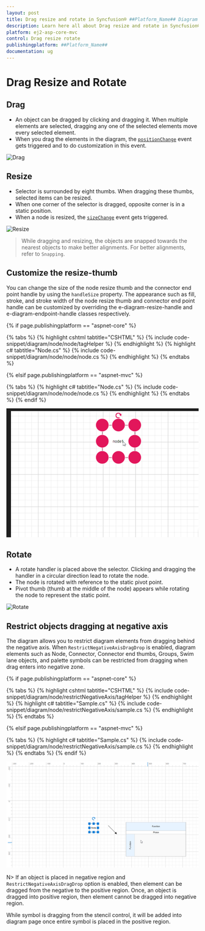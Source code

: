 ```yaml
---
layout: post
title: Drag resize and rotate in Syncfusion® ##Platform_Name## Diagram Component
description: Learn here all about Drag resize and rotate in Syncfusion® ##Platform_Name## Diagram component of Syncfusion Essential® JS 2 and more.
platform: ej2-asp-core-mvc
control: Drag resize rotate
publishingplatform: ##Platform_Name##
documentation: ug
---
```


# Drag Resize and Rotate

## Drag

* An object can be dragged by clicking and dragging it. When multiple elements are selected, dragging any one of the selected elements move every selected element.
* When you drag the elements in the diagram, the [`positionChange`](https://help.syncfusion.com/cr/aspnetcore-js2/Syncfusion.EJ2.Diagrams.Diagram.html#Syncfusion_EJ2_Diagrams_Diagram_PositionChange) event gets triggered and to do customization in this event.

![Drag](../images/drag.gif)

## Resize

* Selector is surrounded by eight thumbs. When dragging these thumbs, selected items can be resized.
* When one corner of the selector is dragged, opposite corner is in a static position.
* When a node is resized, the [`sizeChange`](https://help.syncfusion.com/cr/aspnetcore-js2/Syncfusion.EJ2.Diagrams.Diagram.html#Syncfusion_EJ2_Diagrams_Diagram_SizeChange) event gets triggered.

![Resize](../images/resize.gif)

> While dragging and resizing, the objects are snapped towards the nearest objects to make better alignments. For better alignments, refer to `Snapping`.

## Customize the resize-thumb

You can change the size of the node resize thumb and the connector end point handle by using the `handleSize` property. The appearance such as fill, stroke, and stroke width of the node resize thumb and connector end point handle can be customized by overriding the e-diagram-resize-handle and e-diagram-endpoint-handle classes respectively.

{% if page.publishingplatform == "aspnet-core" %}

{% tabs %}
{% highlight cshtml tabtitle="CSHTML" %}
{% include code-snippet/diagram/node/node/tagHelper %}
{% endhighlight %}
{% highlight c# tabtitle="Node.cs" %}
{% include code-snippet/diagram/node/node/node.cs %}
{% endhighlight %}
{% endtabs %}

{% elsif page.publishingplatform == "aspnet-mvc" %}

{% tabs %}
{% highlight c# tabtitle="Node.cs" %}
{% include code-snippet/diagram/node/node/node.cs %}
{% endhighlight %}
{% endtabs %}
{% endif %}

![handleSize](../images/handlesize.png)

## Rotate

* A rotate handler is placed above the selector. Clicking and dragging the handler in a circular direction lead to rotate the node.
* The node is rotated with reference to the static pivot point.
* Pivot thumb (thumb at the middle of the node) appears while rotating the node to represent the static point.

![Rotate](../images/rotate.gif)

## Restrict objects dragging at negative axis

The diagram allows you to restrict diagram elements from dragging behind the negative axis. When `RestrictNegativeAxisDragDrop` is enabled, diagram elements such as Node, Connector, Connector end thumbs, Groups, Swim lane objects, and palette symbols can be restricted from dragging when drag enters into negative zone.

{% if page.publishingplatform == "aspnet-core" %}

{% tabs %}
{% highlight cshtml tabtitle="CSHTML" %}
{% include code-snippet/diagram/node/restrictNegativeAxis/tagHelper %}
{% endhighlight %}
{% highlight c# tabtitle="Sample.cs" %}
{% include code-snippet/diagram/node/restrictNegativeAxis/sample.cs %}
{% endhighlight %}
{% endtabs %}

{% elsif page.publishingplatform == "aspnet-mvc" %}

{% tabs %}
{% highlight c# tabtitle="Sample.cs" %}
{% include code-snippet/diagram/node/restrictNegativeAxis/sample.cs %}
{% endhighlight %}
{% endtabs %}
{% endif %}

![negativeAxisRestrict](../images/negativeAxisRestrict.gif)

N> If an object is placed in negative region and `RestrictNegativeAxisDragDrop` option is enabled, then element can be dragged from the negative to the positive region. Once, an object is dragged into positive region, then element cannot be dragged into negative region.

While symbol is dragging from the stencil control, it will be added into diagram page once entire symbol is placed in the positive region.